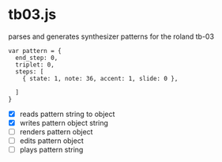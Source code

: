 # tb03.js
parses and generates synthesizer patterns for the roland tb-03

```
var pattern = {
  end_step: 0,
  triplet: 0,
  steps: [
    { state: 1, note: 36, accent: 1, slide: 0 },

  ]
}
```

* [x] reads pattern string to object
* [x] writes pattern object string 
* [ ] renders pattern object
* [ ] edits pattern object
* [ ] plays pattern string

